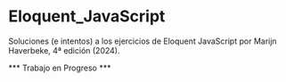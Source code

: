 # Eloquent_JavaScript

Soluciones (e intentos) a los ejercicios de Eloquent JavaScript por Marijn Haverbeke, 4ª edición (2024). 

*** Trabajo en Progreso ***
